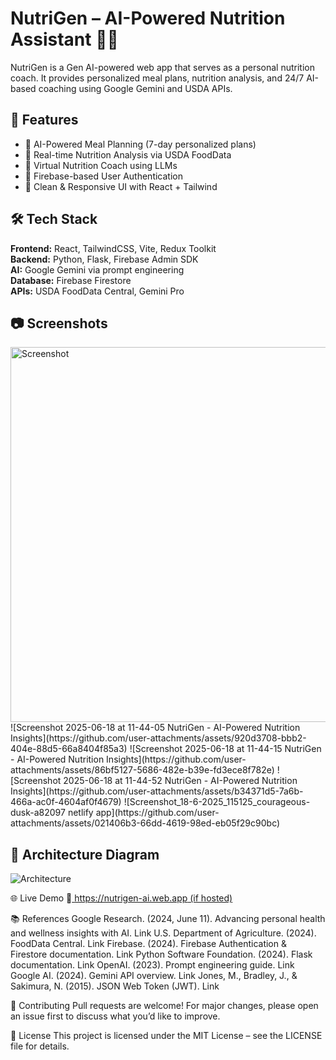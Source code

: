 # NutriGen – AI-Powered Nutrition Assistant 🥗🤖

NutriGen is a Gen AI-powered web app that serves as a personal nutrition coach. It provides personalized meal plans, nutrition analysis, and 24/7 AI-based coaching using Google Gemini and USDA APIs.


## 🚀 Features

- 🧠 AI-Powered Meal Planning (7-day personalized plans)
- 🥦 Real-time Nutrition Analysis via USDA FoodData
- 💬 Virtual Nutrition Coach using LLMs
- 🔐 Firebase-based User Authentication
- 🎯 Clean & Responsive UI with React + Tailwind


## 🛠️ Tech Stack

**Frontend:** React, TailwindCSS, Vite, Redux Toolkit  
**Backend:** Python, Flask, Firebase Admin SDK  
**AI:** Google Gemini via prompt engineering  
**Database:** Firebase Firestore  
**APIs:** USDA FoodData Central, Gemini Pro  

## 📷 Screenshots
<img src="https://github.com/user-attachments/assets/a44e5027-3f66-439b-b380-e3bd72154c69" alt="Screenshot" width="600"/>
![Screenshot 2025-06-18 at 11-44-05 NutriGen - AI-Powered Nutrition Insights](https://github.com/user-attachments/assets/920d3708-bbb2-404e-88d5-66a8404f85a3)
![Screenshot 2025-06-18 at 11-44-15 NutriGen - AI-Powered Nutrition Insights](https://github.com/user-attachments/assets/86bf5127-5686-482e-b39e-fd3ece8f782e)
![Screenshot 2025-06-18 at 11-44-52 NutriGen - AI-Powered Nutrition Insights](https://github.com/user-attachments/assets/b34371d5-7a6b-466a-ac0f-4604af0f4679)
![Screenshot_18-6-2025_115125_courageous-dusk-a82097 netlify app](https://github.com/user-attachments/assets/021406b3-66dd-4619-98ed-eb05f29c90bc)


## 📐 Architecture Diagram

![Architecture](docs/architecture.png)


🌐 Live Demo
🔗[ https://nutrigen-ai.web.app (if hosted)](https://courageous-dusk-a82097.netlify.app/)

📚 References
Google Research. (2024, June 11). Advancing personal health and wellness insights with AI. Link
U.S. Department of Agriculture. (2024). FoodData Central. Link
Firebase. (2024). Firebase Authentication & Firestore documentation. Link
Python Software Foundation. (2024). Flask documentation. Link
OpenAI. (2023). Prompt engineering guide. Link
Google AI. (2024). Gemini API overview. Link
Jones, M., Bradley, J., & Sakimura, N. (2015). JSON Web Token (JWT). Link

🤝 Contributing
Pull requests are welcome! For major changes, please open an issue first to discuss what you’d like to improve.

📄 License
This project is licensed under the MIT License – see the LICENSE file for details.

